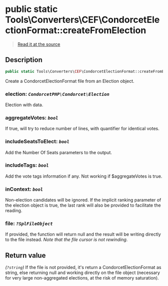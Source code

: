 # public static Tools\Converters\CEF\CondorcetElectionFormat::createFromElection

> [Read it at the source](https://github.com/julien-boudry/Condorcet/blob/master/src/Tools/Converters/CEF/CondorcetElectionFormat.php#L34)

## Description    

```php
public static Tools\Converters\CEF\CondorcetElectionFormat::createFromElection ( CondorcetPHP\Condorcet\Election $election [, bool $aggregateVotes = true , bool $includeSeatsToElect = true , bool $includeTags = true , bool $inContext = false , ?SplFileObject $file = null] ): ?string
```

Create a CondorcetElectionFormat file from an Election object.
    

### **election:** *`CondorcetPHP\Condorcet\Election`*   
Election with data.    


### **aggregateVotes:** *`bool`*   
If true, will try to reduce number of lines, with quantifier for identical votes.    


### **includeSeatsToElect:** *`bool`*   
Add the Number Of Seats parameters to the output.    


### **includeTags:** *`bool`*   
Add the vote tags information if any. Not working if $aggregateVotes is true.    


### **inContext:** *`bool`*   
Non-election candidates will be ignored. If the implicit ranking parameter of the election object is true, the last rank will also be provided to facilitate the reading.    


### **file:** *`?SplFileObject`*   
If provided, the function will return null and the result will be writing directly to the file instead. _Note that the file cursor is not rewinding_.    


## Return value   

*(`?string`)* If the file is not provided, it's return a CondorcetElectionFormat as string, else returning null and working directly on the file object (necessary for very large non-aggregated elections, at the risk of memory saturation).

